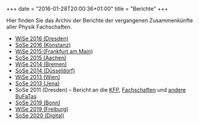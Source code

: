 +++
date = "2016-01-28T20:00:36+01:00"
title = "Berichte"
+++

Hier finden Sie das Archiv der Berichte der vergangenen Zusammenkünfte aller Physik Fachschaften.

- [WiSe 2016 (Dresden)](/berichte/WiSe16/Bericht_WiSe16_Dresden.pdf)
- [SoSe 2016 (Konstanz)](/berichte/SoSe16/Bericht_SoSe16_Konstanz.pdf)
- [WiSe 2015 (Frankfurt am Main)](/berichte/WiSe15/Bericht_WiSe15_Frankfurt.pdf)
- [SoSe 2015 (Aachen)](/berichte/SoSe15/Bericht_SoSe15_Aachen.pdf)
- [WiSe 2014 (Bremen)](/berichte/WiSe14/Bericht_WiSe14-Bremen.pdf)
- [SoSe 2014 (Düsseldorf)](/berichte/SoSe14/Bericht_SommerZaPF14_Duesseldorf.pdf)
- [WiSe 2013 (Wien)](/berichte/WiSe13/Bericht_WinterZaPF13_Wien.pdf)
- [SoSe 2013 (Jena)](/berichte/SoSe13/Bericht_SommerZaPF13_Jena.pdf)
- SoSe 2011 (Dresden) – Bericht an die [KFP](/berichte/SoSe11/BerichtDerZaPF_SS2011_KFP.pdf), [Fachschaften](/berichte/SoSe11/BerichtDerZaPF_SS2011_FS.pdf) und [andere BuFaTas](/berichte/SoSe11/BerichtDerZaPF_SS2011_BuFaTa.pdf)
- [SoSe 2019 (Bonn)](/berichte/SoSe19/Bericht_SoSe19_Bonn.pdf)
- [WiSe 2019 (Freiburg)](/berichte/WiSe19/Bericht_WiSe19_Freiburg.pdf)
- [SoSe 2020 (Digital)](/berichte/SoSe20/Bericht_SoSe20_Digi.pdf)
